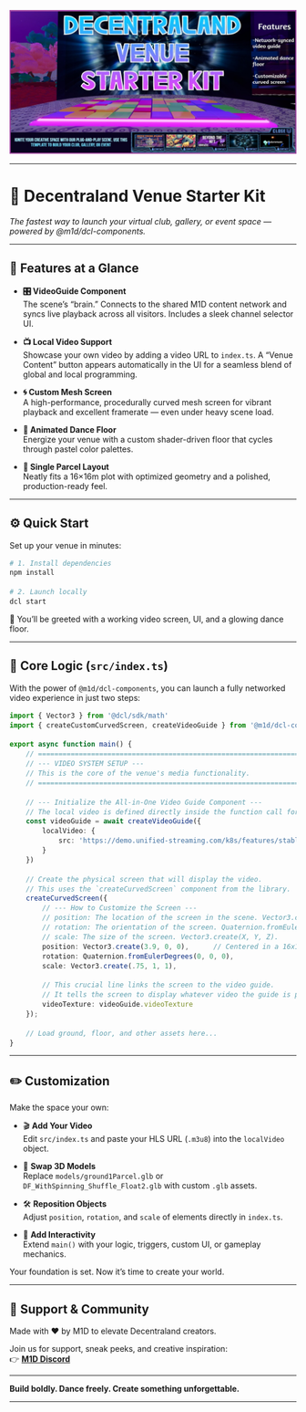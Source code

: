 ![Venue Preview](images/scene-thumbnail.png)

---

# 🎉 Decentraland Venue Starter Kit  
_The fastest way to launch your virtual club, gallery, or event space — powered by @m1d/dcl-components._

---

## 🧩 Features at a Glance

- **🎛 VideoGuide Component**  
  The scene’s “brain.” Connects to the shared M1D content network and syncs live playback across all visitors. Includes a sleek channel selector UI.

- **📺 Local Video Support**  
  Showcase your own video by adding a video URL to `index.ts`. A “Venue Content” button appears automatically in the UI for a seamless blend of global and local programming.

- **🌀 Custom Mesh Screen**  
  A high-performance, procedurally curved mesh screen for vibrant playback and excellent framerate — even under heavy scene load.

- **🪩 Animated Dance Floor**  
  Energize your venue with a custom shader-driven floor that cycles through pastel color palettes.

- **📐 Single Parcel Layout**  
  Neatly fits a 16×16m plot with optimized geometry and a polished, production-ready feel.

---

## ⚙️ Quick Start

Set up your venue in minutes:

```bash
# 1. Install dependencies
npm install

# 2. Launch locally
dcl start
```

🚀 You’ll be greeted with a working video screen, UI, and a glowing dance floor.

---

## 🧠 Core Logic (`src/index.ts`)

With the power of `@m1d/dcl-components`, you can launch a fully networked video experience in just two steps:

```ts
import { Vector3 } from '@dcl/sdk/math'
import { createCustomCurvedScreen, createVideoGuide } from '@m1d/dcl-components'

export async function main() {
    // =============================================================================
    // --- VIDEO SYSTEM SETUP ---
    // This is the core of the venue's media functionality.
    // =============================================================================

    // --- Initialize the All-in-One Video Guide Component ---
    // The local video is defined directly inside the function call for conciseness.
    const videoGuide = await createVideoGuide({
        localVideo: {
            src: 'https://demo.unified-streaming.com/k8s/features/stable/video/tears-of-steel/tears-of-steel.ism/.m3u8' // <<--Replace with your video URL or leave empty ''s for no local video button.
        }
    })

    // Create the physical screen that will display the video.
    // This uses the `createCurvedScreen` component from the library.
    createCurvedScreen({
        // --- How to Customize the Screen ---
        // position: The location of the screen in the scene. Vector3.create(X, Y, Z).
        // rotation: The orientation of the screen. Quaternion.fromEulerDegrees(X, Y, Z).
        // scale: The size of the screen. Vector3.create(X, Y, Z).
        position: Vector3.create(3.9, 0, 0),      // Centered in a 16x16 parcel
        rotation: Quaternion.fromEulerDegrees(0, 0, 0),
        scale: Vector3.create(.75, 1, 1),

        // This crucial line links the screen to the video guide.
        // It tells the screen to display whatever video the guide is playing.
        videoTexture: videoGuide.videoTexture
    });

    // Load ground, floor, and other assets here...
}
```

---

## ✏️ Customization

Make the space your own:

- 🎬 **Add Your Video**  
  Edit `src/index.ts` and paste your HLS URL (`.m3u8`) into the `localVideo` object.

- 🧱 **Swap 3D Models**  
  Replace `models/ground1Parcel.glb` or `DF_WithSpinning_Shuffle_Float2.glb` with custom `.glb` assets.

- 🛠 **Reposition Objects**  
  Adjust `position`, `rotation`, and `scale` of elements directly in `index.ts`.

- 🧠 **Add Interactivity**  
  Extend `main()` with your logic, triggers, custom UI, or gameplay mechanics.

Your foundation is set. Now it’s time to create your world.

---

## 🤝 Support & Community

Made with ❤️ by M1D to elevate Decentraland creators.

Join us for support, sneak peeks, and creative inspiration:  
👉 **[M1D Discord](https://discord.gg/FnVxT8cVd2)**

---

**Build boldly. Dance freely. Create something unforgettable.**

---
